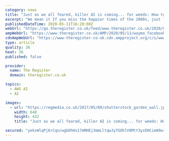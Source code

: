 ```yaml
---
category: news
title: "Just as we all feared, killer AI is coming... for weeds: How to build a grass-monitoring neural network for your home"
excerpt: "We mean it If you miss the happier times of the 2000s, just look up today's SCADA gear which still has Stuxnet-style holes Roundup Let's get stuck into another roundup of AI news beyond what we've already reported."
publishedDateTime: 2020-05-11T16:20:00Z
webUrl: "https://go.theregister.co.uk/feed/www.theregister.co.uk/2020/05/11/waymo_facebook_aws_roundup/"
ampWebUrl: "https://www.theregister.co.uk/AMP/2020/05/11/waymo_facebook_aws_roundup/"
cdnAmpWebUrl: "https://www-theregister-co-uk.cdn.ampproject.org/c/s/www.theregister.co.uk/AMP/2020/05/11/waymo_facebook_aws_roundup/"
type: article
quality: 36
heat: 36
published: false

provider:
  name: The Register
  domain: theregister.co.uk

topics:
  - AWS AI
  - AI

images:
  - url: "https://regmedia.co.uk/2017/05/09/shutterstock_garden_wall.jpg"
    width: 648
    height: 432
    title: "Just as we all feared, killer AI is coming... for weeds: How to build a grass-monitoring neural network for your home"

secured: "yeksWlqPj6rCqn/wgbDhHs17mMHEj3mmLltqwJy7GOhlV8MtY3ysEHCimA9wr/Q0HeAtN5pUQNv5thBTDH7yuEcLPjgsqcadZTXVJyK7DbDafMvP1qKKBMzRBi7pa5mpB8Dn1J8nsBSj24BCAsIgMX3Q62FDFXDWRoORGjDb/PYCOQNiHSorDhthW2xVdsufXki1/sxPe3pZmHDgvfDYzOnHweBi3iFz+YZpzcfqmnMkAVUh6V3iT4Xj0W84ZDjUFsmUqw+KuBmcyj9Tecpy08YUfCZ8ZnSp925mWfc8Zq5FcGJxayMgOlD9Wf7UY1N6;h3/awe4rLdMbDPA5rQMh6g=="
---
```


